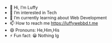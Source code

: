 - 👋 Hi, I’m Luffy
- 👀 I’m interested in Tech
- 🌱 I’m currently learning about Web Development 
- 📫 How to reach me https://luffywebbd.t.me
- 😄 Pronouns: He,Him,His
- ⚡ Fun fact: 😀 Nothing Ig

<!---
Luffyweb/Luffyweb is a ✨ special ✨ repository because its `README.md` (this file) appears on your GitHub profile.
You can click the Preview link to take a look at your changes.
--->
